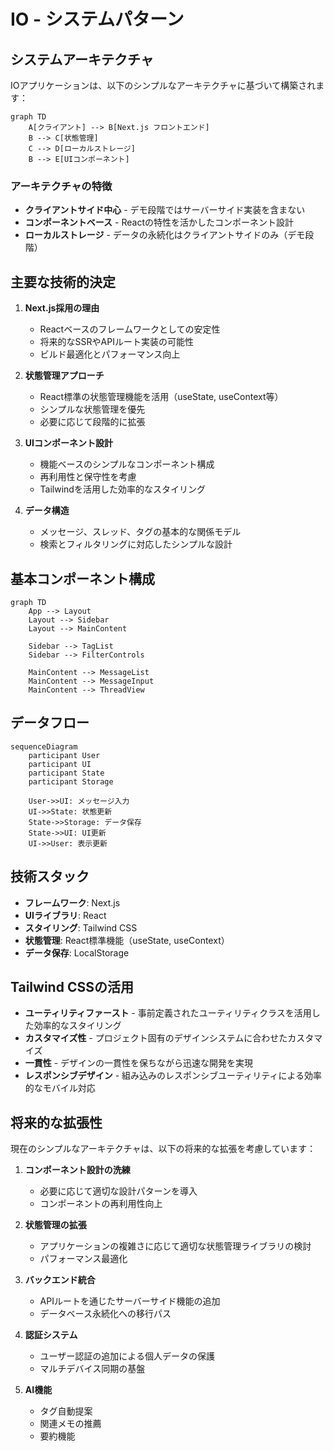 # IO - システムパターン

## システムアーキテクチャ

IOアプリケーションは、以下のシンプルなアーキテクチャに基づいて構築されます：

```mermaid
graph TD
    A[クライアント] --> B[Next.js フロントエンド]
    B --> C[状態管理]
    C --> D[ローカルストレージ]
    B --> E[UIコンポーネント]
```

### アーキテクチャの特徴

- **クライアントサイド中心** - デモ段階ではサーバーサイド実装を含まない
- **コンポーネントベース** - Reactの特性を活かしたコンポーネント設計
- **ローカルストレージ** - データの永続化はクライアントサイドのみ（デモ段階）

## 主要な技術的決定

1. **Next.js採用の理由**
   - Reactベースのフレームワークとしての安定性
   - 将来的なSSRやAPIルート実装の可能性
   - ビルド最適化とパフォーマンス向上

2. **状態管理アプローチ**
   - React標準の状態管理機能を活用（useState, useContext等）
   - シンプルな状態管理を優先
   - 必要に応じて段階的に拡張

3. **UIコンポーネント設計**
   - 機能ベースのシンプルなコンポーネント構成
   - 再利用性と保守性を考慮
   - Tailwindを活用した効率的なスタイリング

4. **データ構造**
   - メッセージ、スレッド、タグの基本的な関係モデル
   - 検索とフィルタリングに対応したシンプルな設計

## 基本コンポーネント構成

```mermaid
graph TD
    App --> Layout
    Layout --> Sidebar
    Layout --> MainContent
    
    Sidebar --> TagList
    Sidebar --> FilterControls
    
    MainContent --> MessageList
    MainContent --> MessageInput
    MainContent --> ThreadView
```

## データフロー

```mermaid
sequenceDiagram
    participant User
    participant UI
    participant State
    participant Storage
    
    User->>UI: メッセージ入力
    UI->>State: 状態更新
    State->>Storage: データ保存
    State->>UI: UI更新
    UI->>User: 表示更新
```

## 技術スタック

- **フレームワーク**: Next.js
- **UIライブラリ**: React
- **スタイリング**: Tailwind CSS
- **状態管理**: React標準機能（useState, useContext）
- **データ保存**: LocalStorage

## Tailwind CSSの活用

- **ユーティリティファースト** - 事前定義されたユーティリティクラスを活用した効率的なスタイリング
- **カスタマイズ性** - プロジェクト固有のデザインシステムに合わせたカスタマイズ
- **一貫性** - デザインの一貫性を保ちながら迅速な開発を実現
- **レスポンシブデザイン** - 組み込みのレスポンシブユーティリティによる効率的なモバイル対応

## 将来的な拡張性

現在のシンプルなアーキテクチャは、以下の将来的な拡張を考慮しています：

1. **コンポーネント設計の洗練**
   - 必要に応じて適切な設計パターンを導入
   - コンポーネントの再利用性向上

2. **状態管理の拡張**
   - アプリケーションの複雑さに応じて適切な状態管理ライブラリの検討
   - パフォーマンス最適化

3. **バックエンド統合**
   - APIルートを通じたサーバーサイド機能の追加
   - データベース永続化への移行パス

4. **認証システム**
   - ユーザー認証の追加による個人データの保護
   - マルチデバイス同期の基盤

5. **AI機能**
   - タグ自動提案
   - 関連メモの推薦
   - 要約機能
